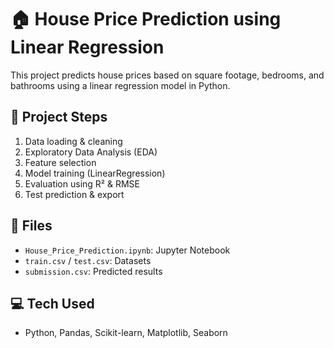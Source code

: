# 🏠 House Price Prediction using Linear Regression

This project predicts house prices based on square footage, bedrooms, and bathrooms using a linear regression model in Python.

## 🚀 Project Steps
1. Data loading & cleaning
2. Exploratory Data Analysis (EDA)
3. Feature selection
4. Model training (LinearRegression)
5. Evaluation using R² & RMSE
6. Test prediction & export

## 📁 Files
- `House_Price_Prediction.ipynb`: Jupyter Notebook
- `train.csv` / `test.csv`: Datasets
- `submission.csv`: Predicted results

## 💻 Tech Used
- Python, Pandas, Scikit-learn, Matplotlib, Seaborn

